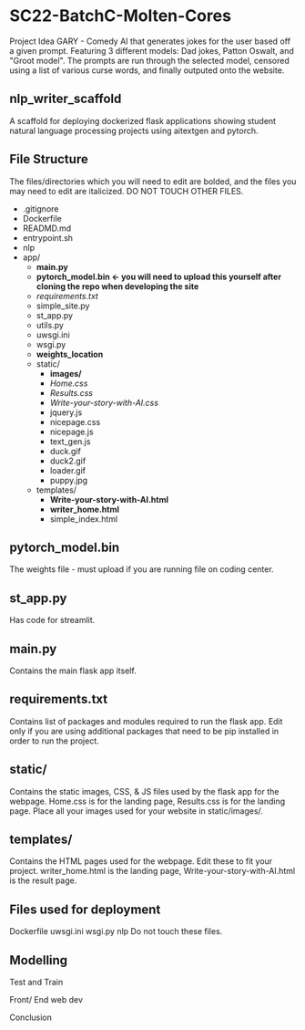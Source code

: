 # SC22-BatchC-Molten-Cores
Project Idea
GARY - Comedy AI that generates jokes for the user based off a given prompt. Featuring 3 different models: Dad jokes, Patton Oswalt, and "Groot model". The prompts are run through the selected model, censored using a list of various curse words, and finally outputed onto the website.

## nlp_writer_scaffold
A scaffold for deploying dockerized flask applications showing student natural language processing projects using aitextgen and pytorch.

## File Structure
The files/directories which you will need to edit are bolded, and the files you may need to edit are italicized. DO NOT TOUCH OTHER FILES.

- .gitignore
- Dockerfile
- READMD.md
- entrypoint.sh
- nlp
- app/
  - **main.py**
  - **pytorch_model.bin <- you will need to upload this yourself after cloning the repo when developing the site**
  - *requirements.txt*
  - simple_site.py
  - st_app.py
  - utils.py
  - uwsgi.ini
  - wsgi.py
  - **weights_location**
  - static/
    - **images/**
    - *Home.css*
    - *Results.css*
    - *Write-your-story-with-AI.css*
    - jquery.js
    - nicepage.css
    - nicepage.js
    - text_gen.js
    - duck.gif
    - duck2.gif
    - loader.gif
    - puppy.jpg
  - templates/
    - **Write-your-story-with-AI.html**
    - **writer_home.html**
    - simple_index.html
## pytorch_model.bin
The weights file - must upload if you are running file on coding center.

## st_app.py
Has code for streamlit.

## main.py
Contains the main flask app itself.

## requirements.txt
Contains list of packages and modules required to run the flask app. Edit only if you are using additional packages that need to be pip installed in order to run the project.

## static/
Contains the static images, CSS, & JS files used by the flask app for the webpage. Home.css is for the landing page, Results.css is for the landing page. Place all your images used for your website in static/images/.

## templates/
Contains the HTML pages used for the webpage. Edit these to fit your project. writer_home.html is the landing page, Write-your-story-with-AI.html is the result page.

## Files used for deployment
Dockerfile uwsgi.ini wsgi.py nlp Do not touch these files.
## Modelling

Test and Train

Front/ End web dev

Conclusion
